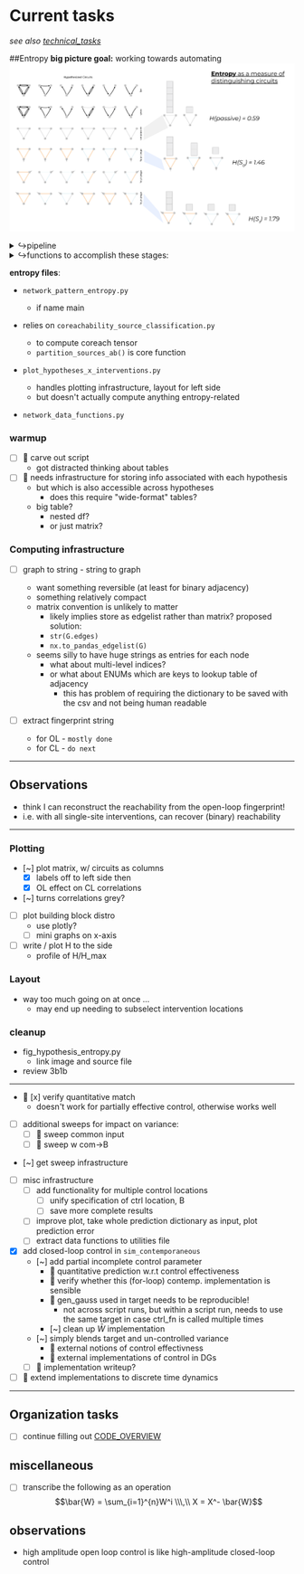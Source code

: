 # Current tasks
*see also [technical_tasks](/sketches_and_notation/planning_big_picture/technical_tasks.md)*

##Entropy
**big picture goal:** working towards automating
![](/figures/misc_figure_sketches/circuit_intervention_entropy_mockup.png)

<details><summary>↪pipeline</summary>

```mermaid
graph TD
a[adj]-->|w/ctrl?|c
c(comp. coreach)-->|coreach df|T(mats to string-fingerprint-token)

aggr-->|token freq dict|d-->E[entropy of tokens]
d(distro)-->dp[distro plot]
```

---
```mermaid
graph TD
S[S_k].->|S^/Sv/S=/Sx|ab
subgraph corr
  A(A_i)---ab( )
  ab-->B(B_j)
  end
```

</details>

<details><summary>↪functions to accomplish these stages:</summary>

- adj 
  - ( modified by severing )
- df of coreach tensor: iA	jB	kS src→corr
  ```python
  df = compute_coreachability_tensor(net.reachability(adj))
  ```
  - e.g. demo_fingerprint.csv
  - redundant directionality removed hear on creation so we don't have to think about it at token stage?
  - self-correlation seems to be left in for some reason
    - remove this! so fingerprint will only have 3 ordered subtokens
  - for registering dfs across hypo, maybe it makes sense to have a compact, unique adj ID
- df to compact fingerprint strings:
  - `extract_circuit_signature_single_df()`
- token frequency 
  ```python
  tf = count_unique_frequency(data, do_normalize=True)
  ```
- entropy of tokens 
  ```python
  H = entropy_of_dict(tf, entr_base)
  H_max = max_entropy_of_dict(tf, entr_base)
  ```

</details>


**entropy files**:
- `network_pattern_entropy.py`
  - if name main 
- relies on `coreachability_source_classification.py` 
  - to compute coreach tensor
  - `partition_sources_ab()` is core function
  
- `plot_hypotheses_x_interventions.py`
  - handles plotting infrastructure, layout for left side 
  - but doesn't actually compute anything entropy-related
- `network_data_functions.py`

### warmup 
- [ ] 🧿 carve out script
  -  got distracted thinking about tables 
- [ ] :dart: needs infrastructure for storing info associated with each hypothesis
  - but which is also accessible across hypotheses 
    - does this require "wide-format" tables?
  - big table?
    - nested df?
    - or just matrix?
       

### Computing infrastructure 
- [ ] graph to string - string to graph
  - want something reversible (at least for binary adjacency)
  - something relatively compact 
  - matrix convention is unlikely to matter
    - likely implies store as edgelist rather than matrix?
  proposed solution:
    - `str(G.edges)`
    - `nx.to_pandas_edgelist(G)`
  - seems silly to have huge strings as entries for each node 
    - what about multi-level indices?
    - or what about ENUMs which are keys to lookup table of adjacency
      - this has problem of requiring the dictionary to be saved with the csv and not being human readable
    
- [ ] extract fingerprint string 
  - for OL - `mostly done`
  - for CL - `do next`
---
## Observations
-  think I can reconstruct the reachability from the open-loop fingerprint! 
  - i.e. with all single-site interventions, can recover (binary) reachability
  



---
  
### Plotting 
- [~] plot matrix, w/ circuits as columns 
  - [x] labels off to left side then
  - [x] OL effect on CL correlations
- [~] turns correlations grey?

- [ ] plot building block distro
  - use plotly?
  - [ ] mini graphs on x-axis 
- [ ] write / plot H to the side 
  - profile of H/H_max
  
### Layout 
- way too much going on at once ... 
  - may end up needing to subselect intervention locations 
  
### cleanup 
- fig_hypothesis_entropy.py
  - link image and source file
- review 3b1b

--- 
- 🎯 [x] verify quantitative match
  - doesn't work for partially effective control, otherwise works well
- [ ] additional sweeps for impact on variance:
  - [ ] 🧵 sweep common input
  - [ ] 🧵 sweep w com→B

- [~] get sweep infrastructure
- [ ] misc infrastructure
  - [ ] add functionality for multiple control locations
    - [ ] unify specification of ctrl location, B
    - [ ] save more complete results
  - [ ] improve plot, take whole prediction dictionary as input, plot prediction error
  - [ ] extract data functions to utilities file
- [x] add closed-loop control in `sim_contemporaneous`
  - [~] add partial incomplete control parameter
    - 🧵 quantitative prediction w.r.t control effectiveness
    - 🧵 verify whether this (for-loop) contemp. implementation is sensible 
    - 🧵 gen_gauss used in target needs to be reproducible!
      - not across script runs, but within a script run, needs to use the same target in case ctrl_fn is called multiple times
    - [~] clean up $\bar{W}$ implementation
  - [~] simply blends target and un-controlled variance
    - 🧵 external notions of control effectivness 
    - 🧵 external implementations of control in DGs
  - [ ] 🎁 implementation writeup?
- [ ] 🎁 extend implementations to discrete time dynamics
---
## Organization tasks 
- [ ] continue filling out [CODE_OVERVIEW](CODE_OVERVIEW.md)

## miscellaneous
- [ ] transcribe the following as an operation $$\bar{W} = \sum_{i=1}^{n}W^i \\\,\\ X = X^- \bar{W}$$
  
## observations
- high amplitude open loop control is like high-amplitude closed-loop control